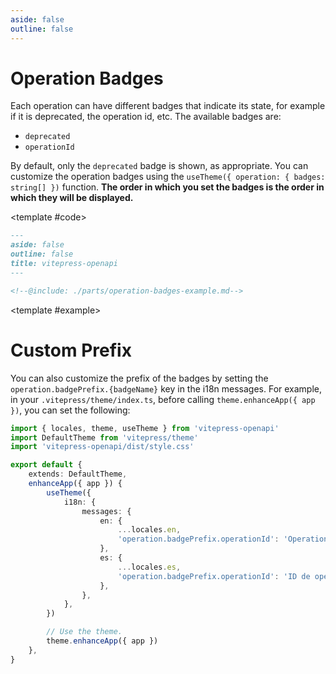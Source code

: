 ```yaml
---
aside: false
outline: false
---
```


# Operation Badges

Each operation can have different badges that indicate its state, for example if it is deprecated, the operation id, etc. The available badges are:

- `deprecated`
- `operationId`

By default, only the `deprecated` badge is shown, as appropriate. You can customize the operation badges using the `useTheme({ operation: { badges: string[] })` function. **The order in which you set the badges is the order in which they will be displayed.**

<ExampleBlock>

<template #code>

```markdown
---
aside: false
outline: false
title: vitepress-openapi
---

<!--@include: ./parts/operation-badges-example.md-->
```

</template>

<template #example>

<!--@include: ./parts/operation-badges-example.md-->

</template>

</ExampleBlock>

# Custom Prefix

You can also customize the prefix of the badges by setting the `operation.badgePrefix.{badgeName}` key in the i18n messages. For example, in your `.vitepress/theme/index.ts`, before calling `theme.enhanceApp({ app })`, you can set the following:

```typescript
import { locales, theme, useTheme } from 'vitepress-openapi'
import DefaultTheme from 'vitepress/theme'
import 'vitepress-openapi/dist/style.css'

export default {
    extends: DefaultTheme,
    enhanceApp({ app }) {
        useTheme({
            i18n: {
                messages: {
                    en: {
                        ...locales.en,
                        'operation.badgePrefix.operationId': 'Operation ID: ',
                    },
                    es: {
                        ...locales.es,
                        'operation.badgePrefix.operationId': 'ID de operación: ',
                    },
                },
            },
        })

        // Use the theme.
        theme.enhanceApp({ app })
    },
}

